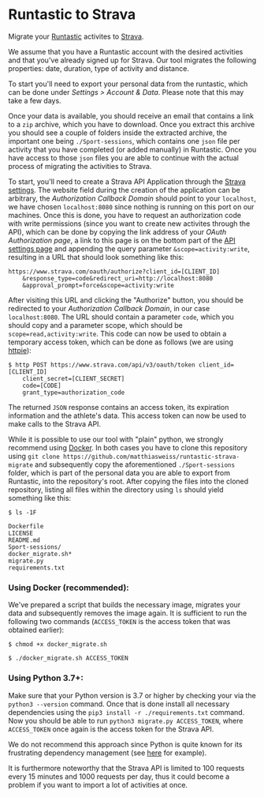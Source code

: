 # Runtastic to Strava

Migrate your [Runtastic](https://www.runtastic.com/) activites to [Strava](https://www.strava.com).

We assume that you have a Runtastic account with the desired activities and that you've already signed up for Strava. Our tool migrates the following properties: date, duration, type of activity and distance.

To start you'll need to export your personal data from the runtastic, which can be done under *Settings > Account & Data*. Please note that this may take a few days.

Once your data is available, you should receive an email that contains a link to a `zip` archive, which you have to download. Once you extract this archive you should see a couple of folders inside the extracted archive, the important one being `./Sport-sessions`, which contains one `json` file per activity that you have completed (or added manually) in Runtastic. Once you have access to those `json` files you are able to continue with the actual process of migrating the activities to Strava.

To start, you'll need to create a Strava API Application through the [Strava settings](https://www.strava.com/settings/api). The website field during the creation of the application can be arbitrary, the *Authorization Callback Domain* should point to your `localhost`, we have chosen `localhost:8080` since nothing is running on this port on our machines. Once this is done, you have to request an authorization code with write permissions (since you want to create new activites through the API), which can be done by copying the link address of your *OAuth Authorization page*, a link to this page is on the bottom part of the [API settings page](https://developers.strava.com/docs/authentication/) and appending the query parameter `&scope=activity:write`, resulting in a URL that should look something like this: 

```
https://www.strava.com/oauth/authorize?client_id=[CLIENT_ID]
	&response_type=code&redirect_uri=http://localhost:8080
	&approval_prompt=force&scope=activity:write
```



After visiting this URL and clicking the "Authorize" button, you should be redirected to your *Authorization Callback Domain*, in our case `localhost:8080`. The URL should contain a parameter `code`, which you should copy and a parameter scope, which should be `scope=read,activity:write`. This code can now be used to obtain a temporary access token, which can be done as follows (we are using [httpie](https://httpie.org/)):

```
$ http POST https://www.strava.com/api/v3/oauth/token client_id=[CLIENT_ID]
	client_secret=[CLIENT_SECRET]
	code=[CODE] 
	grant_type=authorization_code
```

The returned `JSON` response contains an access token, its expiration information and the athlete's data. This access token can now be used to make calls to the Strava API.

While it is possible to use our tool with "plain" python, we strongly recommend using [Docker](https://www.docker.com/). In both cases you have to clone this repository using `git clone https://github.com/matthiasweiss/runtastic-strava-migrate` and subsequently copy the aforementioned `./Sport-sessions` folder, which is part of the personal data you are able to export from Runtastic, into the repository's root. After copying the files into the cloned repository, listing all files within the directory using `ls` should yield something like this:

```
$ ls -1F

Dockerfile
LICENSE
README.md
Sport-sessions/
docker_migrate.sh*
migrate.py
requirements.txt
```

### Using Docker (recommended):

We've prepared a script that builds the necessary image, migrates your data and subsequently removes the image again. It is sufficient to run the following two commands (`ACCESS_TOKEN` is the access token that was obtained earlier):

```
$ chmod +x docker_migrate.sh

$ ./docker_migrate.sh ACCESS_TOKEN
```

### Using Python 3.7+:

Make sure that your Python version is 3.7 or higher by checking your via the `python3 --version` command. Once that is done install all necessary dependencies using the `pip3 install -r ./requirements.txt` command. Now you should be able to run `python3 migrate.py ACCESS_TOKEN`, where `ACCESS_TOKEN` once again is the access token for the Strava API.

We do not recommend this approach since Python is quite known for its frustrating dependency management (see [here](https://medium.com/knerd/the-nine-circles-of-python-dependency-hell-481d53e3e025) for example).

It is furthermore noteworthy that the Strava API is limited to 100 requests every 15 minutes and 1000 requests per day, thus it could become a problem if you want to import a lot of activities at once.